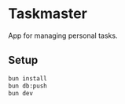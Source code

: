 # Taskmaster

App for managing personal tasks.

## Setup

```bash
bun install
bun db:push
bun dev
```
